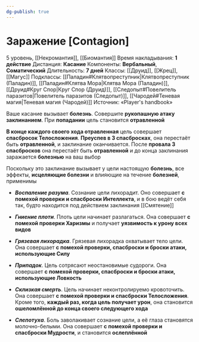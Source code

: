 ```yaml
---
dg-publish: true
---
```

# Заражение [Contagion]
5 уровень, [[Некромантия]], [[Биомантия]]
Время накладывания: **1 действие**
Дистанция: **Касание**
Компоненты: **Вербальный**, **Соматический**
Длительность: **7 дней**
Классы: [[Друид]], [[Жрец]], [[Магус]]
Подклассы: [[Паладин#Клятвопреступник|Клятвопреступник (Паладин)]], [[Паладин#Клятва Мора|Клятва Мора (Паладин)]], [[Друид#Круг Спор|Круг Спор (Друид)]], [[Следопыт#Повелитель паразитов|Повелитель паразитов (Следопыт)]], [[Чародей#Теневая магия|Теневая магия (Чародей)]]
Источник: «Player's handbook»

Ваше касание вызывает **болезнь**. Совершите **рукопашную атаку заклинанием**. При **попадании** цель становится **отравленной**

**В конце каждого своего хода отравленная** цель совершает **спасбросок Телосложения**. **Преуспев в 3 спасбросках**, она перестаёт быть **отравленной**, и заклинание оканчивается. После **провала 3 спасбросков** она перестаёт быть **отравленной** и до конца заклинания заражается **болезнью** на ваш выбор

Поскольку это заклинание вызывает у цели настоящую **болезнь**, все эффекты, **исцеляющие болезни** и влияющие на течение **болезней**, применимы

- **_Воспаление разума_**. Сознание цели лихорадит. Оно совершает **с помехой проверки и спасброски Интеллекта**, и в бою ведёт себя так, будто находится под действием заклинания [[Смятение]]

- **_Гниение плоти_**. Плоть цели начинает разлагаться. Она совершает **с помехой проверки Харизмы** и получает **уязвимость к урону всех видов**

- **_Грязевая лихорадка_**. Грязевая лихорадка охватывает тело цели. Она совершает **с помехой проверки, спасброски и броски атаки, использующие Силу**

- **_Припадок_**. Цель сотрясают неостановимые судороги. Она совершает **с помехой проверки, спасброски и броски атаки, использующие Ловкость**

- **_Склизкая смерть_**. Цель начинает неконтролируемо кровоточить. Она совершает **с помехой проверки и спасброски Телосложения**. Кроме того, **каждый раз, когда цель получает урон**, она становится **ошеломлённой до конца своего следующего хода**

- **_Слепотуха_**. Боль заволакивает сознание цели, а её глаза становятся молочно-белыми. Она совершает **с помехой проверки и спасброски Мудрости**, и становится **ослеплённой**